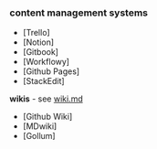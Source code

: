 ### content management systems

- [Trello]
- [Notion]
- [Gitbook]
- [Workflowy]
- [Github Pages]
- [StackEdit]

**wikis** - see [wiki.md](wiki.md)
- [Github Wiki]
- [MDwiki]
- [Gollum]
